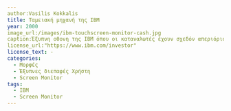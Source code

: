```yaml
---
author:Vasilis Kokkalis
title: Ταμειακή μηχανή της IBM 
year: 2000
image_url:/images/ibm-touchscreen-monitor-cash.jpg
caption:Έξυπνη οθονη της IBM όπου οι καταναλωτές έχουν σχεδόν απεριόριστη πρόσβαση σε προϊόντα, πληροφορίες και υπηρεσίες όταν τα χρειάζονται. Για εμπόρους λιανικής που δίνουν προτεραιότητα στην αφοσίωση των πελατών, τα γρήγορα συστήματα ολοκλήρωσης αγοράς, την ακρίβεια και την ατομική εμπειρία αγορών Model 4820-21G Screen type 12 inch LCD screen Resolution 800x600  
license_url:"https://www.ibm.com/investor"
license_text: -
categories:
  - Μορφές 
  - Έξυπνες διεπαφές Χρήστη
  - Screen Monitor 
tags:
  - IBM 
  - Screen Monitor
---
```

